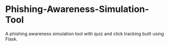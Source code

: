 # Phishing-Awareness-Simulation-Tool
A phishing awareness simulation tool with quiz and click tracking built using Flask.
